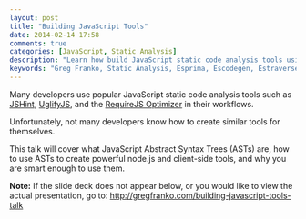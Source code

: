 ```yaml
---
layout: post
title: "Building JavaScript Tools"
date: 2014-02-14 17:58
comments: true
categories: [JavaScript, Static Analysis]
description: "Learn how build JavaScript static code analysis tools using Esprima, Estraverse, and Escodegen"
keywords: "Greg Franko, Static Analysis, Esprima, Escodegen, Estraverse"
---
```


Many developers use popular JavaScript static code analysis tools such as <a href='http://jshint.com' target='_blank'>JSHint</a>, <a href='http://lisperator.net/uglifyjs/' target='_blank'>UglifyJS</a>, and the <a href='http://requirejs.org/docs/optimization.html' target='_blank'>RequireJS Optimizer</a> in their workflows.

Unfortunately, not many developers know how to create similar tools for themselves.

<!-- more -->

This talk will cover what JavaScript Abstract Syntax Trees (ASTs) are, how to use ASTs to create powerful node.js and client-side tools, and why you are smart enough to use them.

**Note:** If the slide deck does not appear below, or you would like to view the actual presentation, go to: <a href='http://gregfranko.com/building-javascript-tools-talk' target='_blank'>http://gregfranko.com/building-javascript-tools-talk</a>

<script async class="speakerdeck-embed" data-id="2e62fb60780b0131442d06710e138990" data-ratio="0.772830188679245" src="//speakerdeck.com/assets/embed.js"></script>
